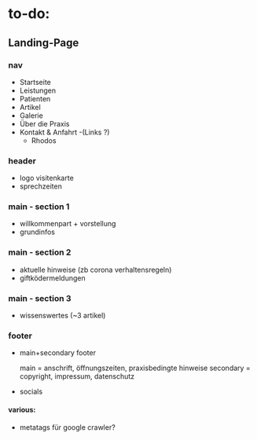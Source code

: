 # to-do:

## Landing-Page

### nav

-   Startseite
-   Leistungen
-   Patienten
-   Artikel
-   Galerie
-   Über die Praxis
-   Kontakt & Anfahrt
    -(Links ?)
    -   Rhodos

### header

-   logo visitenkarte
-   sprechzeiten

### main - section 1

-   willkommenpart + vorstellung
-   grundinfos

### main - section 2

-   aktuelle hinweise (zb corona verhaltensregeln)
-   giftködermeldungen

### main - section 3

-   wissenswertes (~3 artikel)

### footer

-   main+secondary footer

    main = anschrift, öffnungszeiten, praxisbedingte hinweise
    secondary = copyright, impressum, datenschutz

-   socials

#### various:

-   metatags für google crawler?
